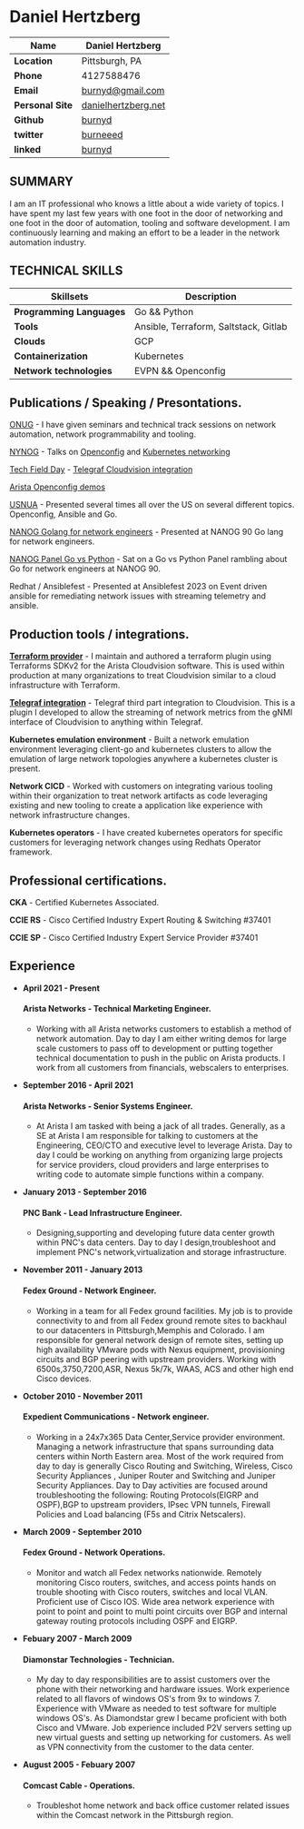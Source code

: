 # Daniel Hertzberg

| **Name**          | Daniel Hertzberg                                   |
| ------------------| ---------------------------------------------------|
| **Location**      | Pittsburgh, PA                                     |
| **Phone**         | 4127588476                                         |
| **Email**         | <burnyd@gmail.com>                                 |
| **Personal Site** | [danielhertzberg.net](https://danielhertzberg.net/)|
| **Github**        | [burnyd](https://github.com/burnyd)                |
| **twitter**       | [burneeed](twitter.com/burnyd)                                           |
| **linked**        | [burnyd](https://linkedin.com/burnyd)              |


## SUMMARY

I am an IT professional who knows a little about a wide variety of topics.  I have spent my last few years with one foot in the door of networking and one foot in the door of automation, tooling and software development.  I am continuously learning and making an effort to be a leader in the network automation industry.

## TECHNICAL SKILLS
| **Skillsets**          | Description                                  |
| ---------------------------| -------------------------------------------------|
| **Programming Languages**  | Go && Python                                     |
| **Tools**                  | Ansible, Terraform, Saltstack, Gitlab            |
| **Clouds**                 | GCP                                              |
| **Containerization**       | Kubernetes                                       |
| **Network technologies**   | EVPN && Openconfig                               |

## Publications / Speaking / Presontations.

[ONUG](https://onug.net/) - I have given seminars and technical track sessions on network automation, network programmability and tooling.

[NYNOG](https://www.nynog.org/events) - Talks on [Openconfig](https://www.youtube.com/watch?v=s6DY18y-bZ8) and [Kubernetes networking](https://www.nynog.org/events/2022/6/9/nynog-20)

[Tech Field Day](https://techfieldday.com/companies/arista-networks/) - [Telegraf Cloudvision integration](https://www.youtube.com/watch?v=erTGcvAm2zY&t=1s)

[Arista Openconfig demos](https://youtube.com/playlist?list=PL6kEnPnH7OA5b_S_GFmylH1KGBRe01v5Y&si=Fp7yZ_cyYHlN1DKZ)

[USNUA](https://www.usnua.com/) - Presented several times all over the US on several different topics.  Openconfig, Ansible and Go.

[NANOG Golang for network engineers](https://youtu.be/cKx1VU4yMHI?si=wR4rTBZ0wCU-6WFX) - Presented at NANOG 90 Go lang for network engineers.

[NANOG Panel Go vs Python](https://youtu.be/IsvzeimmF2I?si=eYewYA1SaLdSyZPW) - Sat on a Go vs Python Panel rambling about Go for network engineers at NANOG 90.


Redhat / Ansiblefest - Presented at Ansiblefest 2023 on Event driven ansible for remediating network issues with streaming telemetry and ansible.

## Production tools / integrations.

**[Terraform provider](https://github.com/aristanetworks/terraform-provider-cloudvision)** - I maintain and authored a terraform plugin using Terraforms SDKv2 for the Arista Cloudvision software.  This is used within production at many organizations to treat Cloudvision similar to a cloud infrastructure with Terraform.

**[Telegraf integration](https://github.com/aristanetworks/telegraf-cloudvision)** - Telegraf third part integration to Cloudvision.  This is a plugin I developed to allow the streaming of network metrics from the gNMI interface of Cloudvision to anything within Telegraf.

**Kubernetes emulation environment** - Built a network emulation environment leveraging client-go and kubernetes clusters to allow the emulation of large network topologies anywhere a kubernetes cluster is present.

**Network CICD** - Worked with customers on integrating various tooling within their organization to treat network artifacts as code leveraging existing and new tooling to create a application like experience with network infrastructure changes.

**Kubernetes operators** - I have created kubernetes operators for specific customers for leveraging network changes using Redhats Operator framework.


## Professional certifications.

**CKA** - Certified Kubernetes Associated.

**CCIE RS** - Cisco Certified Industry Expert Routing & Switching #37401

**CCIE SP** - Cisco Certified Industry Expert Service Provider #37401

## Experience

- **April 2021 - Present**
  #### Arista Networks - Technical Marketing Engineer.
  - Working with all Arista networks customers to establish a method of network automation.  Day to day I am either writing demos for large scale customers to pass off to development or putting together technical documentation to push in the public on Arista products.  I work from all customers from financials, webscalers to enterprises.

- **September 2016 - April 2021**
  #### Arista Networks - Senior Systems Engineer.
  - At Arista I am tasked with being a jack of all trades. Generally, as a SE at Arista I am responsible for talking to customers at the Engineering, CEO/CTO and executive level to leverage Arista. Day to day I could be working on anything from organizing large projects for service providers, cloud providers and large enterprises to writing code to automate simple functions within a company.

- **January 2013 - September 2016**
  ####  PNC Bank - Lead Infrastructure Engineer.
  - Designing,supporting and developing future data center growth within PNC's data centers. Day to day I design,troubleshoot and implement PNC's network,virtualization and storage infrastructure.

- **November 2011 - January 2013**
  ####  Fedex Ground - Network Engineer.
  - Working in a team for all Fedex ground facilities. My job is to provide connectivity to and from all Fedex ground remote sites to backhaul to our datacenters in Pittsburgh,Memphis and Colorado. I am responsible for general network design of remote sites, setting up high availability VMware pods with Nexus equipment, provisioning circuits and BGP peering with upstream providers. Working with 6500s,3750,7200,ASR, Nexus 5k/7k, WAAS, ACS and other high end Cisco devices.

- **October 2010 - November 2011**
  ####  Expedient Communications - Network engineer.
  - Working in a 24x7x365 Data Center,Service provider environment. Managing a network infrastructure that spans surrounding data centers within North Eastern area. Most of the work required from day to day is generally Cisco Routing and Switching, Wireless, Cisco Security Appliances , Juniper Router and Switching and Juniper Security Appliances. Day to Day activities are focused around troubleshooting the following: Routing Protocols(EIGRP and OSPF),BGP to upstream providers, IPsec VPN tunnels, Firewall Policies and Load balancing (F5s and Citrix Netscalers).

- **March 2009 - September 2010**
  ####  Fedex Ground - Network Operations.
  - Monitor and watch all Fedex networks nationwide. Remotely monitoring Cisco routers, switches, and access points hands on trouble shooting with Cisco routers, switches and local VLAN. Proficient use of Cisco IOS. Wide area network experience with point to point and point to multi point circuits over BGP and internal gateway routing protocols including OSPF and EIGRP.

- **Febuary 2007 - March 2009**
  ####  Diamonstar Technologies - Technician.
  - My day to day responsibilities are to assist customers over the phone with their networking and hardware issues. Work experience related to all flavors of windows OS's from 9x to windows 7. Experience with VMware as needed to test software for multiple windows OS's. As Diamondstar grew I became proficient with both Cisco and VMware. Job experience included P2V servers setting up new virtual guests and setting up networking for customers. As well as VPN connectivity from the customer to the data center.

- **August 2005 - Febuary 2007**
  ####  Comcast Cable - Operations.
  -  Troubleshot home network and back office customer related issues within the Comcast network in the Pittsburgh region.
